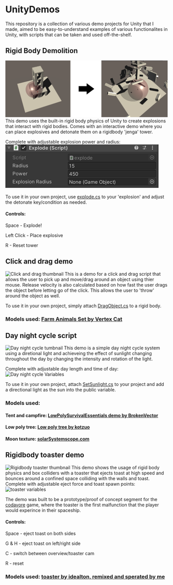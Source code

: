 # UnityDemos

This repository is a collection of various demo projects for Unity that I made, aimed to be easy-to-understand examples of various functionalites in Unity, with scripts that can be taken and used off-the-shelf. 


## Rigid Body Demolition
![Demolition](https://github.com/JamesG4321/UnityDemos/blob/master/Images%20for%20documents/Demolition.png)
This demo uses the built-in rigid body physics of Unity to create explosions that interact with rigid bodies. Comes with an interactive demo where you can place explosives and detonate them on a rigidbody 'jenga' tower.

Complete with adjustable explosion power and radius:
![Day night cycle Variables](https://github.com/JamesG4321/UnityDemos/blob/master/Images%20for%20documents/DemolitionVariables.png)

To use it in your own project, use [explode.cs](https://github.com/JamesG4321/UnityDemos/Demolition/Assets/explode.cs) to your 'explosion' and adjust the detonate key/condition as needed.

#### Controls: 
Space - Explode!

Left Click - Place explosive

R - Reset tower


## Click and drag demo
![Click and drag thumbnail](https://github.com/JamesG4321/UnityDemos/blob/master/Images%20for%20documents/click%20and%20drag%20thumbnail.png)
This is a demo for a click and drag script that allows the user to pick up and move/drag around an object using thier mouse. Release velocity is also calculated based on how fast the user drags the object before letting go of the click. This allows the user to 'throw' around the object as well. 

To use it in your own project, simply attach [DragObject.cs](https://github.com/JamesG4321/UnityDemos/blob/master/Click%20and%20drag%20demo/Assets/Scripts/DragObject.cs) to a rigid body.


### Models used: [Farm Animals Set by Vertex Cat](https://assetstore.unity.com/packages/3d/farm-animals-set-97945)

## Day night cycle script
![Day night cycle tumbnail](https://github.com/JamesG4321/UnityDemos/blob/master/Images%20for%20documents/DayNightCycle%20thumbnail.png)
This demo is a simple day night cycle system using a diretional light and achieveing the effect of sunlight changing throughout the day by changing the intensity and rotation of the light. 

Complete with adjustable day length and time of day:
![Day night cycle Variables](https://github.com/JamesG4321/UnityDemos/blob/master/Images%20for%20documents/DayNightCycle%20inspector%20variables.PNG)

To use it in your own project, attach [SetSunlight.cs](https://github.com/JamesG4321/UnityDemos/blob/master/DayNightCycle/Assets/Scripts/SetSunlight.cs) to your project and add a directional light as the sun into the public variable.


### Models used: 

#### Tent and campfire: [LowPolySurvivalEssentials demo by BrokenVector](https://brokenvector.itch.io/ultimate-low-poly-survival)
#### Low poly tree: [Low poly tree by kotzuo](https://sketchfab.com/3d-models/low-poly-tree-6d986e0b24b54d85a5354e5cac6207a1)
#### Moon texture: [solarSystemscope.com](https://www.solarsystemscope.com/textures/)

## Rigidbody toaster demo
![Rigidbody toaster thumbnail](https://github.com/JamesG4321/UnityDemos/blob/master/Images%20for%20documents/toaster%20thumbnail.PNG)
This demo shows the usage of rigid body physics and box colliders with a toaster that ejects toast at high speed and bounces around a confined space colliding with the walls and toast. Complete with adjustable eject force and toast spawn points: ![toaster variables](https://github.com/JamesG4321/UnityDemos/blob/master/Images%20for%20documents/rigidbody%20toaster%20inspector%20variables.PNG)

The demo was built to be a prototype/proof of concept segment for the [codavore](https://codavore.blogspot.com/) game, where the toaster is the first malfunction that the player would experince in their spaceship.

#### Controls: 
Space - eject toast on both sides

G & H - eject toast on left/right side

C - switch between overview/toaster cam

R - reset

### Models used: [toaster by idealton, remixed and sperated by me](https://sketchfab.com/3d-models/toaster-888f15c535bd4eeea3934e235370941d)


